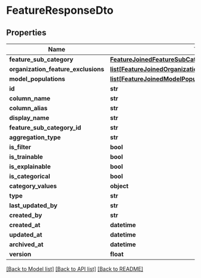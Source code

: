 # FeatureResponseDto

## Properties
Name | Type | Description | Notes
------------ | ------------- | ------------- | -------------
**feature_sub_category** | [**FeatureJoinedFeatureSubCategoryResponseDto**](FeatureJoinedFeatureSubCategoryResponseDto.md) |  | [optional] 
**organization_feature_exclusions** | [**list[FeatureJoinedOrganizationFeatureExclusionResponseDto]**](FeatureJoinedOrganizationFeatureExclusionResponseDto.md) |  | [optional] 
**model_populations** | [**list[FeatureJoinedModelPopulationResponseDto]**](FeatureJoinedModelPopulationResponseDto.md) |  | [optional] 
**id** | **str** |  | [optional] 
**column_name** | **str** |  | 
**column_alias** | **str** |  | 
**display_name** | **str** |  | 
**feature_sub_category_id** | **str** |  | 
**aggregation_type** | **str** |  | 
**is_filter** | **bool** |  | 
**is_trainable** | **bool** |  | 
**is_explainable** | **bool** |  | 
**is_categorical** | **bool** |  | 
**category_values** | **object** |  | [optional] 
**type** | **str** |  | 
**last_updated_by** | **str** |  | [optional] 
**created_by** | **str** |  | [optional] 
**created_at** | **datetime** |  | [optional] 
**updated_at** | **datetime** |  | [optional] 
**archived_at** | **datetime** |  | [optional] 
**version** | **float** |  | [optional] 

[[Back to Model list]](../README.md#documentation-for-models) [[Back to API list]](../README.md#documentation-for-api-endpoints) [[Back to README]](../README.md)

